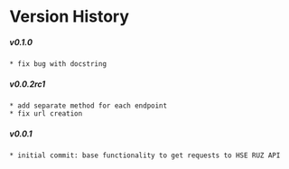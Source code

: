 # Version History

##### v0.1.0
    * fix bug with docstring

##### v0.0.2rc1
    * add separate method for each endpoint
    * fix url creation

##### v0.0.1
    * initial commit: base functionality to get requests to HSE RUZ API
